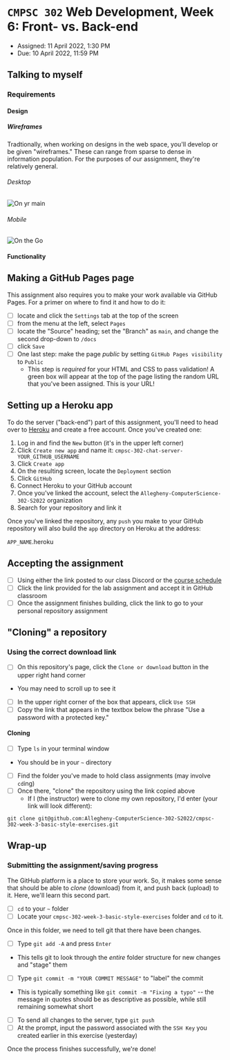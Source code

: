 # `CMPSC 302` Web Development, Week 6: Front- vs. Back-end

* Assigned: 11 April 2022, 1:30 PM
* Due: 10 April 2022, 11:59 PM

## Talking to myself

### Requirements
#### Design

##### Wireframes

Tradtionally, when working on designs in the web space, you'll develop or be given "wireframes." These can range from sparse to dense in 
information population. For the purposes of our assignment, they're relatively general.

###### Desktop

![On yr main](https://allegheny-computerscience-302-s2022.github.io/cmpsc-302-week-4-basic-javascript-solution/media/desktop-wireframe.png)

###### Mobile

![On the Go](https://allegheny-computerscience-302-s2022.github.io/cmpsc-302-week-4-basic-javascript-solution/media/mobile-wireframe.png)

#### Functionality

## Making a GitHub Pages page

This assignment also requires you to make your work available via GitHub Pages. For a primer on where to find it
and how to do it:

- [ ] locate and click the `Settings` tab at the top of the screen
- [ ] from the menu at the left, select `Pages`
- [ ] locate the "Source" heading; set the "Branch" as `main`, and change the second drop-down to `/docs`
- [ ] click `Save`
- [ ] One last step: make the page _public_ by setting `GitHub Pages visibility` to `Public`
  * This step is _required_ for your HTML and CSS to pass validation!
A green box will appear at the top of the page listing the random URL that you've been assigned. This is your
URL!

## Setting up a Heroku app

To do the server ("back-end") part of this assignment, you'll need to head over to [Heroku](https://www.heroku.com) and create
a free account. Once you've created one:

1. Log in and find the `New` button (it's in the upper left corner)
2. Click `Create new app` and name it: `cmpsc-302-chat-server-YOUR_GITHUB_USERNAME`
3. Click `Create app`
4. On the resulting screen, locate the `Deployment` section
5. Click `GitHub`
6. Connect Heroku to your GitHub account
7. Once you've linked the account, select the `Allegheny-ComputerScience-302-S2022` organization
8. Search for your repository and link it

Once you've linked the repository, any `push` you make to your GitHub repository will also build the `app` directory on Heroku
at the address:

`APP_NAME`.heroku

## Accepting the assignment

- [ ] Using either the link posted to our class Discord or the [course schedule](https://cmpsc302.chompe.rs)
- [ ] Click the link provided for the lab assignment and accept it in GitHub classroom
- [ ] Once the assignment finishes building, click the link to go to your personal repository assignment

## "Cloning" a repository

### Using the correct download link

- [ ] On this repository's page, click the `Clone or download` button in the upper right hand corner
* You may need to scroll up to see it
- [ ] In the upper right corner of the box that appears, click `Use SSH`
- [ ] Copy the link that appears in the textbox below the phrase "Use a password with a protected key."

#### Cloning

* [ ] Type `ls` in your terminal window
* You should be in your `~` directory
- [ ] Find the folder you've made to hold class assignments (may involve `cd`ing)
- [ ] Once there, "clone" the repository using the link copied above
  * If I (the instructor) were to clone my own repository, I'd enter (your link will look different):

```
git clone git@github.com:Allegheny-ComputerScience-302-S2022/cmpsc-302-week-3-basic-style-exercises.git
```

## Wrap-up

### Submitting the assignment/saving progress

The GitHub platform is a place to store your work. So, it makes some sense that should be able to _clone_ (download) from it, and push back (upload) to it. Here, we'll learn this second part.

- [ ] `cd` to your `~` folder
- [ ] Locate your `cmpsc-302-week-3-basic-style-exercises` folder and `cd` to it.

Once in this folder, we need to tell git that there have been changes.

- [ ] Type `git add -A` and press `Enter`
* This tells git to look through the _entire_ folder structure for new changes and "stage" them

- [ ] Type `git commit -m "YOUR COMMIT MESSAGE"` to "label" the commit
* This is typically something like `git commit -m "Fixing a typo"` -- the message in quotes should be as descriptive as possible, while still remaining somewhat short

- [ ] To send all changes to the server, type `git push`
- [ ] At the prompt, input the password associated with the `SSH Key` you created earlier in this exercise (yesterday)

Once the process finishes successfully, we're done!
